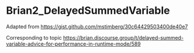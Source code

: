 # Brian2_DelayedSummedVariable

Adapted from https://gist.github.com/mstimberg/30c64429503400de40e7

Corresponding to topic https://brian.discourse.group/t/delayed-summed-variable-advice-for-performance-in-runtime-mode/589
